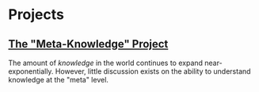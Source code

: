 # Projects

## [The "Meta-Knowledge" Project](knowledge.md)

The amount of _knowledge_ in the world continues to expand near-exponentially. However, little discussion exists on the ability to understand knowledge at the "meta" level.
